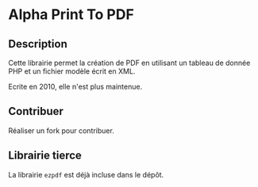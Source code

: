 # Alpha Print To PDF

## Description
Cette librairie permet la création de PDF en utilisant un tableau de donnée PHP et un fichier modèle écrit en XML.

Ecrite en 2010, elle n'est plus maintenue.

## Contribuer

Réaliser un fork pour contribuer.

## Librairie tierce

La librairie `ezpdf` est déjà incluse dans le dépôt.